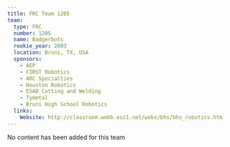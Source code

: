 ```yaml
---
title: FRC Team 1205
team:
  type: FRC
  number: 1205
  name: Badgerbots
  rookie_year: 2003
  location: Bruni, TX, USA
  sponsors:
    - AEP
    - FIRST Robotics
    - ARC Specialties
    - Houston Robotics
    - ESAB Cutting and Welding
    - Tymetal
    - Bruni High School Robotics
  links:
    Website: http://classroom.webb.esc1.net/webs/bhs/bhs_robotics.htm
---
```

No content has been added for this team